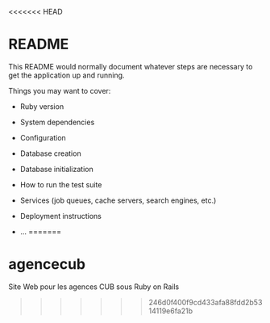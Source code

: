 <<<<<<< HEAD
# README

This README would normally document whatever steps are necessary to get the
application up and running.

Things you may want to cover:

* Ruby version

* System dependencies

* Configuration

* Database creation

* Database initialization

* How to run the test suite

* Services (job queues, cache servers, search engines, etc.)

* Deployment instructions

* ...
=======
# agencecub
Site Web pour les agences CUB sous Ruby on Rails
>>>>>>> 246d0f400f9cd433afa88fdd2b5314119e6fa21b
